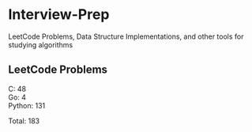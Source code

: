 # Interview-Prep
LeetCode Problems, Data Structure Implementations, and other tools for studying algorithms

## LeetCode Problems
C:      48<br/>
Go:     4<br/>
Python: 131<br/>

Total:  183
